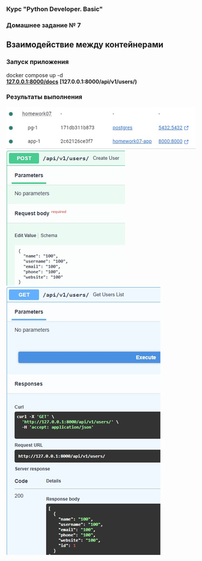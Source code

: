 ### Курс "Python Developer. Basic" ###

### Домашнее задание № 7 ###

## Взаимодействие между контейнерами ##



### Запуск приложения ###  
docker compose up -d   
**[127.0.0.1:8000/docs](http://127.0.0.1:8000/docs#/)**
**[127.0.0.1:8000/api/v1/users/)**

### Результаты выполнения ###   
![Docker-контейнеры](./results/containers.jpg "Docker-контейнеры")   
![Создание пользователя](./results/create_user.jpg "Создание пользователя")   
![Список пользователей](./results/user_list.jpg "Список пользователей")   


